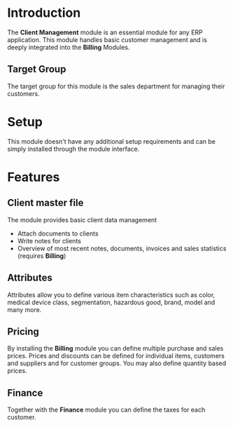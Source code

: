 # Introduction

The **Client Management** module is an essential module for any ERP application. This module handles basic customer management and is deeply integrated into the **Billing** Modules.

## Target Group

The target group for this module is the sales department for managing their customers.

# Setup

This module doesn't have any additional setup requirements and can be simply installed through the module interface.

# Features

## Client master file

The module provides basic client data management

* Attach documents to clients
* Write notes for clients
* Overview of most recent notes, documents, invoices and sales statistics (requires **Billing**)

## Attributes

Attributes allow you to define various item characteristics such as color, medical device class, segmentation, hazardous good, brand, model and many more.

## Pricing

By installing the **Billing** module you can define multiple purchase and sales prices. Prices and discounts can be defined for individual items, customers and suppliers and for customer groups. You may also define quantity based prices.

## Finance

Together with the **Finance** module you can define the taxes for each customer.
